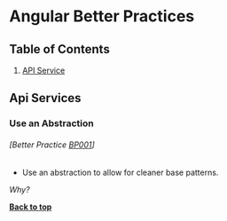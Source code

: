 # Angular Better Practices

## Table of Contents

1. [API Service](#api-services)

## Api Services

### Use an Abstraction
###### [Better Practice [BP001](#best-practice-bp001)]

  - Use an abstraction to allow for cleaner base patterns.

  *Why?*
  
  **[Back to top](#table-of-contents)**
  
